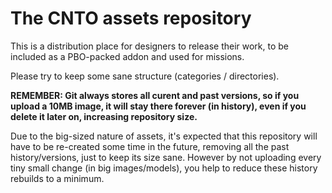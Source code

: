The CNTO assets repository
==========================

This is a distribution place for designers to release their work, to be
included as a PBO-packed addon and used for missions.

Please try to keep some sane structure (categories / directories).

**REMEMBER: Git always stores all curent and past versions, so if you upload
a 10MB image, it will stay there forever (in history), even if you delete it
later on, increasing repository size.**

Due to the big-sized nature of assets, it's expected that this repository
will have to be re-created some time in the future, removing all the past
history/versions, just to keep its size sane. However by not uploading every
tiny small change (in big images/models), you help to reduce these history
rebuilds to a minimum.
